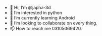- 👋 Hi, I’m @japha-3d
- 👀 I’m interested in python
- 🌱 I’m currently learning Android
- 💞️ I’m looking to collaborate on every thing.
- 📫 How to reach me 03105069420.

<!---
japha-3d/japha-3d is a ✨ special ✨ repository because its `README.md` (this file) appears on your GitHub profile.
You can click the Preview link to take a look at your changes.
--->
